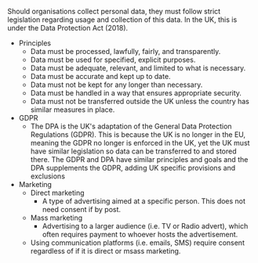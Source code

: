 Should organisations collect personal data, they must follow strict legislation regarding usage and collection of this data. In the UK, this is under the Data Protection Act (2018).
- Principles
    - Data must be processed, lawfully, fairly, and transparently.
    - Data must be used for specified, explicit purposes.
    - Data must be adequate, relevant, and limited to what is necessary. 
    - Data must be accurate and kept up to date. 
    - Data must not be kept for any longer than necessary.
    - Data must be handled in a way that ensures appropriate security. 
    - Data must not be transferred outside the UK unless the country has similar measures in place.
- GDPR
    - The DPA is the UK's adaptation of the General Data Protection Regulations (GDPR). This is because the UK is no longer in the EU, meaning the GDPR no longer is enforced in the UK, yet the UK must have similar legislation so data can be transferred to and stored there. The GDPR and DPA have similar principles and goals and the DPA supplements the GDPR, adding UK specific provisions and exclusions
- Marketing
    - Direct marketing 
        - A type of advertising aimed at a specific person. This does not need consent if by post.
    - Mass marketing
        - Advertising to a larger audience (i.e. TV or Radio advert), which often requires payment to whoever hosts the advertisement.
    - Using communication platforms (i.e. emails, SMS) require consent regardless of if it is direct or msass marketing.